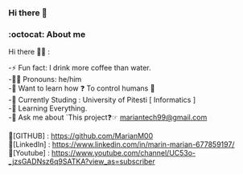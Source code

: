 ### Hi there 👋

### :octocat: About me 

Hi there 👋🏻 :

 
-⚡ Fun fact: I drink more coffee than water. </br>
-👩🏻 Pronouns: he/him </br> 
-👀 Want to learn how ❓ To control humans 👀 </br>
-🔭 Currently Studing : University of Pitesti [ Informatics ] </br> 
-🌱 Learning Everything. </br>
-💬 Ask me about `This project❓☞ mariantech99@gmail.com </br>

🔑[GITHUB] : https://github.com/MarianM00 </br>
🔑[LinkedIn] : https://www.linkedin.com/in/marin-marian-677859197/ </br>
🔑[Youtube] : https://www.youtube.com/channel/UC53o-_jzsGADNsz6q9SATKA?view_as=subscriber </br>


